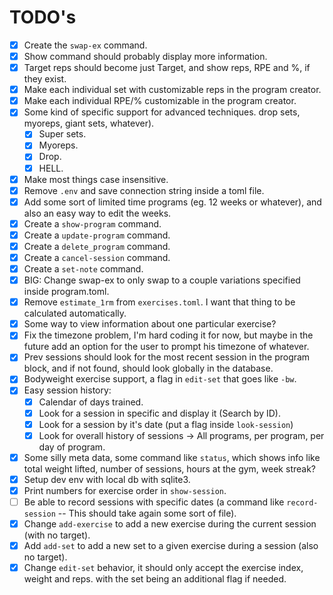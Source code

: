 # TODO's

- [x] Create the `swap-ex` command.
- [x] Show command should probably display more information.
- [x] Target reps should become just Target, and show reps, RPE and %, if they exist.
- [x] Make each individual set with customizable reps in the program creator.
- [x] Make each individual RPE/% customizable in the program creator.
- [x] Some kind of specific support for advanced techniques. drop sets, myoreps, giant sets, whatever).
  - [x] Super sets.
  - [x] Myoreps.
  - [x] Drop.
  - [x] HELL.
- [x] Make most things case insensitive.
- [x] Remove `.env` and save connection string inside a toml file.
- [x] Add some sort of limited time programs (eg. 12 weeks or whatever), and also an easy way to edit the weeks.
- [x] Create a `show-program` command.
- [x] Create a `update-program` command.
- [x] Create a `delete_program` command.
- [x] Create a `cancel-session` command.
- [x] Create a `set-note` command.
- [x] BIG: Change swap-ex to only swap to a couple variations specified inside program.toml.
- [x] Remove `estimate_1rm` from `exercises.toml`. I want that thing to be calculated automatically.
- [x] Some way to view information about one particular exercise?
- [x] Fix the timezone problem, I'm hard coding it for now, but maybe in the future add an option for the user to prompt his timezone of whatever.
- [x] Prev sessions should look for the most recent session in the program block, and if not found, should look globally in the database.
- [x] Bodyweight exercise support, a flag in `edit-set` that goes like `-bw`.
- [x] Easy session history:
  - [x] Calendar of days trained.
  - [x] Look for a session in specific and display it (Search by ID).
  - [x] Look for a session by it's date (put a flag inside `look-session`)
  - [x] Look for overall history of sessions -> All programs, per program, per day of program.
- [x] Some silly meta data, some command like `status`, which shows info like total weight lifted, number of sessions, hours at the gym, week streak?
- [x] Setup dev env with local db with sqlite3.
- [x] Print numbers for exercise order in `show-session`.
- [ ] Be able to record sessions with specific dates (a command like `record-session` -- This should take again some sort of file).
- [x] Change `add-exercise` to add a new exercise during the current session (with no target).
- [x] Add `add-set` to add a new set to a given exercise during a session (also no target).
- [x] Change `edit-set` behavior, it should only accept the exercise index, weight and reps. with the set being an additional flag if needed.
